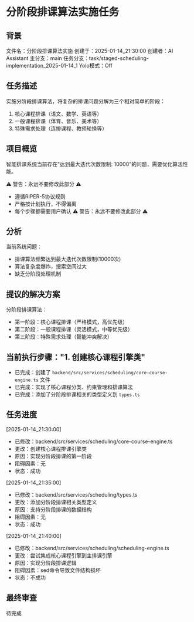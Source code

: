 # 分阶段排课算法实施任务

## 背景
文件名：分阶段排课算法实施
创建于：2025-01-14_21:30:00
创建者：AI Assistant
主分支：main
任务分支：task/staged-scheduling-implementation_2025-01-14_1
Yolo模式：Off

## 任务描述
实施分阶段排课算法，将复杂的排课问题分解为三个相对简单的阶段：
1. 核心课程排课（语文、数学、英语等）
2. 一般课程排课（体育、音乐、美术等）
3. 特殊需求处理（连排课程、教师轮换等）

## 项目概览
智能排课系统当前存在"达到最大迭代次数限制: 10000"的问题，需要优化算法性能。

⚠️ 警告：永远不要修改此部分 ⚠️
- 遵循RIPER-5协议规则
- 严格按计划执行，不得偏离
- 每个步骤都需要用户确认
⚠️ 警告：永远不要修改此部分 ⚠️

## 分析
当前系统问题：
- 排课算法频繁达到最大迭代次数限制(10000次)
- 算法复杂度爆炸，搜索空间过大
- 缺乏分阶段处理机制

## 提议的解决方案
分阶段排课算法：
- 第一阶段：核心课程排课（严格模式，高优先级）
- 第二阶段：一般课程排课（灵活模式，中等优先级）
- 第三阶段：特殊需求处理（智能冲突解决）

## 当前执行步骤："1. 创建核心课程引擎类"
- 已完成：创建了 `backend/src/services/scheduling/core-course-engine.ts` 文件
- 已完成：实现了核心课程分类、约束管理和排课算法
- 已完成：添加了分阶段排课相关的类型定义到 `types.ts`

## 任务进度
[2025-01-14_21:30:00]
- 已修改：backend/src/services/scheduling/core-course-engine.ts
- 更改：创建核心课程排课引擎类
- 原因：实现分阶段排课的第一阶段
- 阻碍因素：无
- 状态：成功

[2025-01-14_21:35:00]
- 已修改：backend/src/services/scheduling/types.ts
- 更改：添加分阶段排课相关类型定义
- 原因：支持分阶段排课的数据结构
- 阻碍因素：无
- 状态：成功

[2025-01-14_21:40:00]
- 已修改：backend/src/services/scheduling/scheduling-engine.ts
- 更改：尝试集成核心课程引擎到主排课引擎
- 原因：实现分阶段排课逻辑
- 阻碍因素：sed命令导致文件结构损坏
- 状态：不成功

## 最终审查
待完成
